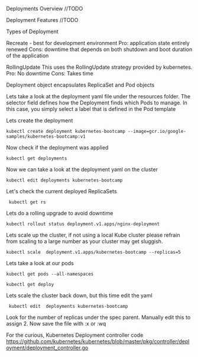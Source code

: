 Deployments Overview
//TODO 

Deployment Features
//TODO 

Types of Deployment

Recreate - best for development environment
Pro:
application state entirely renewed
Cons:
downtime that depends on both shutdown and boot duration of the application

RollingUpdate
This uses the RollingUpdate strategy provided by kubernetes.   
Pro:
No downtime
Cons:
Takes time


Deployment object encapsulates ReplicaSet and Pod objects
<insert image>

Lets take a look at the deployment yaml file under the resources folder.
The selector field defines how the Deployment finds which Pods to manage. In this case, you simply select a label that is defined in the Pod template

Lets create the deployment

    kubectl create deployment kubernetes-bootcamp --image=gcr.io/google-samples/kubernetes-bootcamp:v1

Now check if the deployment was applied

    kubectl get deployments
       
Now we can take a look at the deployment yaml on the cluster

    kubectl edit deployments kubernetes-bootcamp
 
Let's check the current deployed ReplicaSets

     kubectl get rs
    
Lets do a rolling upgrade to avoid downtime

    kubectl rollout status deployment.v1.apps/nginx-deployment

Lets scale up the cluster, if not using a local Kube cluster please refrain from scaling to a large number as your cluster may get sluggish. 

    kubectl scale  deployment.v1.apps/kubernetes-bootcamp --replicas=5
    
Lets take a look at our pods 

    kubectl get pods --all-namespaces

    kubectl get deploy
    
Lets scale the cluster back down, but this time edit the yaml
 
     kubectl edit  deployments kubernetes-bootcamp

Look for the number of replicas under the spec parent. Manually edit this to assign 2. Now save the file with :x or :wq 
     

For the curious, Kubernetes Deployment controller code
https://github.com/kubernetes/kubernetes/blob/master/pkg/controller/deployment/deployment_controller.go
 
 
 
 